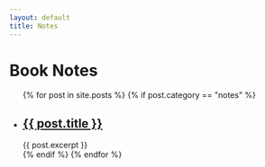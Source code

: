 ```yaml
---
layout: default
title: Notes
---
```


# Book Notes

<ul>
    {% for post in site.posts %}
    {% if post.category == "notes" %}
    <li>
        <h2><a href="{{ post.url }}">{{ post.title }}</a></h2>
        {{ post.excerpt }}
    </li>
    {% endif %}
    {% endfor %}
</ul>